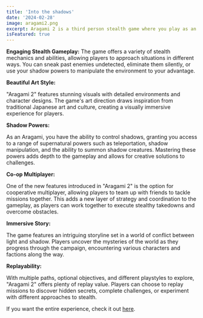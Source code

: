 ```yaml
---
title: 'Into the shadows'
date: '2024-02-28'
image: aragami2.png
excerpt: Aragami 2 is a third person stealth game where you play as an assassin with the power to control the shadows. Join the shadow clan and fight the invader armies to protect your people. You are one of the last elite warriors of your kin, the Aragami.
isFeatured: true
---
```



**Engaging Stealth Gameplay:** 
The game offers a variety of stealth mechanics and abilities, allowing players to approach situations in different ways. You can sneak past enemies undetected, eliminate them silently, or use your shadow powers to manipulate the environment to your advantage.

**Beautiful Art Style:**

 "Aragami 2" features stunning visuals with detailed environments and character designs. The game's art direction draws inspiration from traditional Japanese art and culture, creating a visually immersive experience for players.


**Shadow Powers:** 

As an Aragami, you have the ability to control shadows, granting you access to a range of supernatural powers such as teleportation, shadow manipulation, and the ability to summon shadow creatures. Mastering these powers adds depth to the gameplay and allows for creative solutions to challenges.


**Co-op Multiplayer:** 

 One of the new features introduced in "Aragami 2" is the option for cooperative multiplayer, allowing players to team up with friends to tackle missions together. This adds a new layer of strategy and coordination to the gameplay, as players can work together to execute stealthy takedowns and overcome obstacles.


**Immersive Story:**

 The game features an intriguing storyline set in a world of conflict between light and shadow. Players uncover the mysteries of the world as they progress through the campaign, encountering various characters and factions along the way.


**Replayability:**

 With multiple paths, optional objectives, and different playstyles to explore, "Aragami 2" offers plenty of replay value. Players can choose to replay missions to discover hidden secrets, complete challenges, or experiment with different approaches to stealth.


If you want the entire experience, check it out [here](https://store.steampowered.com/app/1158370/Aragami_2/).